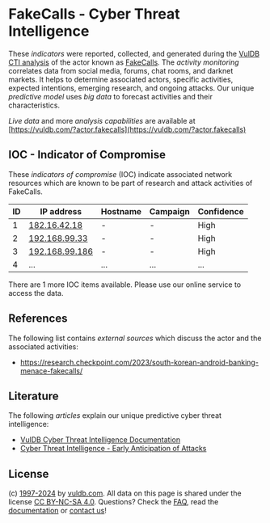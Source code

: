 # FakeCalls - Cyber Threat Intelligence

These _indicators_ were reported, collected, and generated during the [VulDB CTI analysis](https://vuldb.com/?kb.cti) of the actor known as [FakeCalls](https://vuldb.com/?actor.fakecalls). The _activity monitoring_ correlates data from social media, forums, chat rooms, and darknet markets. It helps to determine associated actors, specific activities, expected intentions, emerging research, and ongoing attacks. Our unique _predictive model_ uses _big data_ to forecast activities and their characteristics.

_Live data_ and more _analysis capabilities_ are available at [https://vuldb.com/?actor.fakecalls](https://vuldb.com/?actor.fakecalls)

## IOC - Indicator of Compromise

These _indicators of compromise_ (IOC) indicate associated network resources which are known to be part of research and attack activities of FakeCalls.

ID | IP address | Hostname | Campaign | Confidence
-- | ---------- | -------- | -------- | ----------
1 | [182.16.42.18](https://vuldb.com/?ip.182.16.42.18) | - | - | High
2 | [192.168.99.33](https://vuldb.com/?ip.192.168.99.33) | - | - | High
3 | [192.168.99.186](https://vuldb.com/?ip.192.168.99.186) | - | - | High
4 | ... | ... | ... | ...

There are 1 more IOC items available. Please use our online service to access the data.

## References

The following list contains _external sources_ which discuss the actor and the associated activities:

* https://research.checkpoint.com/2023/south-korean-android-banking-menace-fakecalls/

## Literature

The following _articles_ explain our unique predictive cyber threat intelligence:

* [VulDB Cyber Threat Intelligence Documentation](https://vuldb.com/?kb.cti)
* [Cyber Threat Intelligence - Early Anticipation of Attacks](https://www.scip.ch/en/?labs.20201022)

## License

(c) [1997-2024](https://vuldb.com/?kb.changelog) by [vuldb.com](https://vuldb.com/?kb.about). All data on this page is shared under the license [CC BY-NC-SA 4.0](https://creativecommons.org/licenses/by-nc-sa/4.0/). Questions? Check the [FAQ](https://vuldb.com/?kb.faq), read the [documentation](https://vuldb.com/?kb) or [contact us](https://vuldb.com/?contact)!
